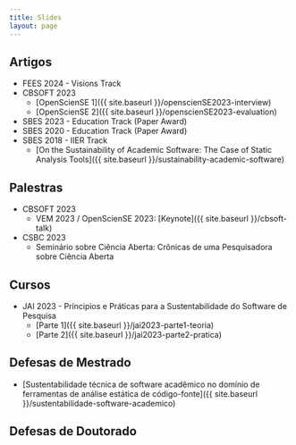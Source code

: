 ```yaml
---
title: Slides
layout: page
---
```


## Artigos

* FEES 2024 - Visions Track 
* CBSOFT 2023
   * [OpenScienSE 1]({{ site.baseurl }}/openscienSE2023-interview)
   * [OpenScienSE 2]({{ site.baseurl }}/openscienSE2023-evaluation)
* SBES 2023 - Education Track (Paper Award)
* SBES 2020 - Education Track (Paper Award)
* SBES 2018 - IIER Track
   * [On the Sustainability of Academic Software: The Case of Static Analysis Tools]({{ site.baseurl }}/sustainability-academic-software)

## Palestras

* CBSOFT 2023
   * VEM 2023 / OpenScienSE 2023: [Keynote]({{ site.baseurl }}/cbsoft-talk)
* CSBC 2023
   * Seminário sobre Ciência Aberta: Crônicas de uma Pesquisadora sobre Ciência Aberta


## Cursos

* JAI 2023 - Príncipios e Práticas para a Sustentabilidade do Software de Pesquisa
   * [Parte 1]({{ site.baseurl }}/jai2023-parte1-teoria)
   * [Parte 2]({{ site.baseurl }}/jai2023-parte2-pratica)


## Defesas de Mestrado
 
* [Sustentabilidade técnica de software acadêmico no domínio de ferramentas de análise estática de código-fonte]({{ site.baseurl }}/sustentabilidade-software-academico)

## Defesas de Doutorado


